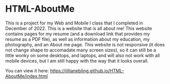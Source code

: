 # HTML-AboutMe
This is a project for my Web and Mobile I class that I completed in December of 2022. This is a website that is all about me!
This website contains pages for my resume (and a download link that provides my resume as a PDF file), as well as information about my education, my photography, and an About me page.
This website is not responsive (it does not change shape to accomadate many screen sizes), so it can still be a little wonky on some desktops, and laptops, and will also not work with all mobile devices, but I am still happy with the way that it looks overall.

You can view it here: https://jillianebling.github.io/HTML-AboutMe/index.html

